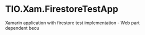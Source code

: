 # TIO.Xam.FirestoreTestApp
Xamarin application with firestore test implementation - Web part dependent becu
